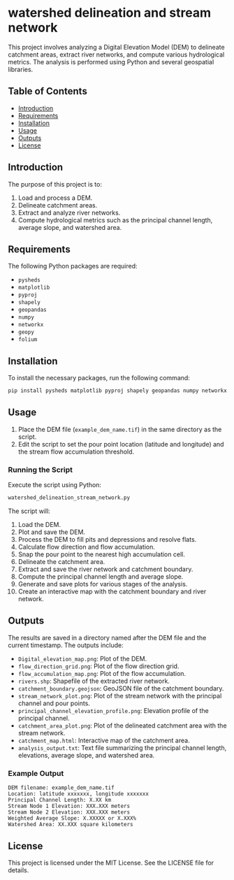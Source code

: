 # watershed delineation and stream network 

This project involves analyzing a Digital Elevation Model (DEM) to delineate catchment areas, extract river networks, and compute various hydrological metrics. The analysis is performed using Python and several geospatial libraries.

## Table of Contents

- [Introduction](#introduction)
- [Requirements](#requirements)
- [Installation](#installation)
- [Usage](#usage)
- [Outputs](#outputs)
- [License](#license)

## Introduction

The purpose of this project is to:
1. Load and process a DEM.
2. Delineate catchment areas.
3. Extract and analyze river networks.
4. Compute hydrological metrics such as the principal channel length, average slope, and watershed area.

## Requirements

The following Python packages are required:

- `pysheds`
- `matplotlib`
- `pyproj`
- `shapely`
- `geopandas`
- `numpy`
- `networkx`
- `geopy`
- `folium`

## Installation

To install the necessary packages, run the following command:

```bash
pip install pysheds matplotlib pyproj shapely geopandas numpy networkx geopy folium
```

## Usage

1. Place the DEM file (`example_dem_name.tif`) in the same directory as the script.
2. Edit the script to set the pour point location (latitude and longitude) and the stream flow accumulation threshold.

### Running the Script

Execute the script using Python:

```bash
watershed_delineation_stream_network.py
```

The script will:

1. Load the DEM.
2. Plot and save the DEM.
3. Process the DEM to fill pits and depressions and resolve flats.
4. Calculate flow direction and flow accumulation.
5. Snap the pour point to the nearest high accumulation cell.
6. Delineate the catchment area.
7. Extract and save the river network and catchment boundary.
8. Compute the principal channel length and average slope.
9. Generate and save plots for various stages of the analysis.
10. Create an interactive map with the catchment boundary and river network.

## Outputs

The results are saved in a directory named after the DEM file and the current timestamp. The outputs include:

- `Digital_elevation_map.png`: Plot of the DEM.
- `flow_direction_grid.png`: Plot of the flow direction grid.
- `flow_accumulation_map.png`: Plot of the flow accumulation.
- `rivers.shp`: Shapefile of the extracted river network.
- `catchment_boundary.geojson`: GeoJSON file of the catchment boundary.
- `stream_network_plot.png`: Plot of the stream network with the principal channel and pour points.
- `principal_channel_elevation_profile.png`: Elevation profile of the principal channel.
- `catchment_area_plot.png`: Plot of the delineated catchment area with the stream network.
- `catchment_map.html`: Interactive map of the catchment area.
- `analysis_output.txt`: Text file summarizing the principal channel length, elevations, average slope, and watershed area.

### Example Output

```text
DEM filename: example_dem_name.tif
Location: latitude xxxxxxx, longitude xxxxxxx
Principal Channel Length: X.XX km
Stream Node 1 Elevation: XXX.XXX meters
Stream Node 2 Elevation: XXX.XXX meters
Weighted Average Slope: X.XXXXX or X.XXX%
Watershed Area: XX.XXX square kilometers
```

## License

This project is licensed under the MIT License. See the LICENSE file for details.

